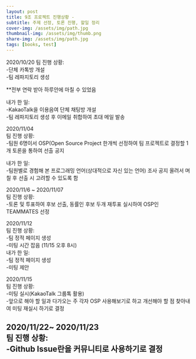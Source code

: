 ```yaml
---
layout: post
title: 9조 프로젝트 진행상황 -
subtitle: 주제 선정, 토론 진행, 할일 정리
cover-img: /assets/img/path.jpg
thumbnail-img: /assets/img/thumb.png
share-img: /assets/img/path.jpg
tags: [books, test]
---
```


2020/10/20
팀 진행 상황:   
 -단체 카톡방 개설   
 -팀 레파지토리 생성   
   
 **전부 연락 받아 하루안에 마칠 수 있었음   
   
내가 한 일:   
  -KakaoTalk을 이용음여 단체 채팅방 개설   
  -팀 레파지토리 생성 후 이메일 취합하여 초대 메일 발송   
   
2020/11/04   
팀 진행 상황:   
 -팀원 6명이서 OSP(Open Source Project 한개씩 선정하여 팀 프로젝트로 결정할 1개 토론을 통하여 선출 공지   
    
내가 한 일:   
 -팀원별로 경험해 본 프로그래밍 언어(상대적으로 자신 있는 언어) 조사 공지 올려서 며칠 후 선출 시 고려할 수 있도록 함   
   
 2020/11/6 ~ 2020/11/07   
팀 진행 상황:   
 -토론 및 투표하여 후보 선출, 동률인 후보 두개 재투표 실시하여 OSP인 TEAMMATES 선정   

 2020/11/12   
팀 진행 상황:   
 -팀 정적 페이지 생성   
 -미팅 시간 잡음 (11/15 오후 8시)   
내가 한 일:   
 -팀 정적 페이지 생성   
 -미팅 제안   
   
 2020/11/15   
 팀 진행 상황:   
 -미팅 실시(KakaoTalk 그룹톡 활용)    
 -앞으로 해야 할 일과 다가오는 주 각자 OSP 사용해보기로 하고 개선해야 할 점 찾아내여 미팅 재실시 하기로 결정   
   
 2020/11/22~ 2020/11/23   
 팀 진행 상황:   
 -Github Issue란을 커뮤니티로 사용하기로 결정   
 -